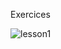 Exercices

![lesson1](https://github.com/JeffKirui/html-css-learningcourse-2023/assets/64260549/b1729ca8-791e-4683-a242-a2eb1e1089c2)
